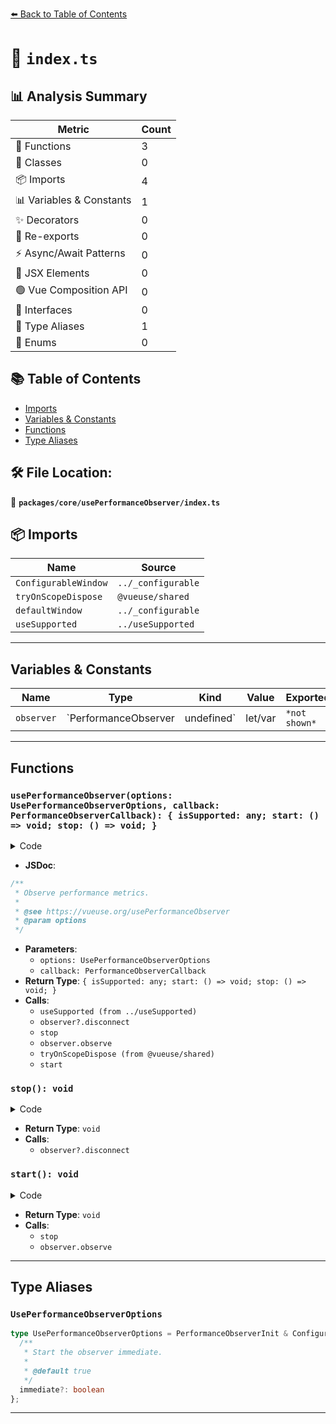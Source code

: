 [⬅️ Back to Table of Contents](../../../index.md)

# 📄 `index.ts`

## 📊 Analysis Summary

| Metric | Count |
|--------|-------|
| 🔧 Functions | 3 |
| 🧱 Classes | 0 |
| 📦 Imports | 4 |
| 📊 Variables & Constants | 1 |
| ✨ Decorators | 0 |
| 🔄 Re-exports | 0 |
| ⚡ Async/Await Patterns | 0 |
| 💠 JSX Elements | 0 |
| 🟢 Vue Composition API | 0 |
| 📐 Interfaces | 0 |
| 📑 Type Aliases | 1 |
| 🎯 Enums | 0 |

## 📚 Table of Contents

- [Imports](#imports)
- [Variables & Constants](#variables-constants)
- [Functions](#functions)
- [Type Aliases](#type-aliases)

## 🛠️ File Location:
📂 **`packages/core/usePerformanceObserver/index.ts`**

## 📦 Imports

| Name | Source |
|------|--------|
| `ConfigurableWindow` | `../_configurable` |
| `tryOnScopeDispose` | `@vueuse/shared` |
| `defaultWindow` | `../_configurable` |
| `useSupported` | `../useSupported` |


---

## Variables & Constants

| Name | Type | Kind | Value | Exported |
|------|------|------|-------|----------|
| `observer` | `PerformanceObserver | undefined` | let/var | `*not shown*` | ✗ |


---

## Functions

### `usePerformanceObserver(options: UsePerformanceObserverOptions, callback: PerformanceObserverCallback): { isSupported: any; start: () => void; stop: () => void; }`

<details><summary>Code</summary>

```ts
export function usePerformanceObserver(options: UsePerformanceObserverOptions, callback: PerformanceObserverCallback) {
  const {
    window = defaultWindow,
    immediate = true,
    ...performanceOptions
  } = options

  const isSupported = useSupported(() => window && 'PerformanceObserver' in window)

  let observer: PerformanceObserver | undefined

  const stop = () => {
    observer?.disconnect()
  }

  const start = () => {
    if (isSupported.value) {
      stop()
      observer = new PerformanceObserver(callback)
      observer.observe(performanceOptions)
    }
  }

  tryOnScopeDispose(stop)

  if (immediate)
    start()

  return {
    isSupported,
    start,
    stop,
  }
}
```
</details>

- **JSDoc**:
```ts
/**
 * Observe performance metrics.
 *
 * @see https://vueuse.org/usePerformanceObserver
 * @param options
 */
```

- **Parameters**:
  - `options: UsePerformanceObserverOptions`
  - `callback: PerformanceObserverCallback`
- **Return Type**: `{ isSupported: any; start: () => void; stop: () => void; }`
- **Calls**:
  - `useSupported (from ../useSupported)`
  - `observer?.disconnect`
  - `stop`
  - `observer.observe`
  - `tryOnScopeDispose (from @vueuse/shared)`
  - `start`
### `stop(): void`

<details><summary>Code</summary>

```ts
() => {
    observer?.disconnect()
  }
```
</details>

- **Return Type**: `void`
- **Calls**:
  - `observer?.disconnect`
### `start(): void`

<details><summary>Code</summary>

```ts
() => {
    if (isSupported.value) {
      stop()
      observer = new PerformanceObserver(callback)
      observer.observe(performanceOptions)
    }
  }
```
</details>

- **Return Type**: `void`
- **Calls**:
  - `stop`
  - `observer.observe`

---

## Type Aliases

### `UsePerformanceObserverOptions`

```ts
type UsePerformanceObserverOptions = PerformanceObserverInit & ConfigurableWindow & {
  /**
   * Start the observer immediate.
   *
   * @default true
   */
  immediate?: boolean
};
```


---